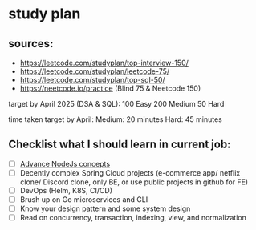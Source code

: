 # study plan
## sources:
- https://leetcode.com/studyplan/top-interview-150/
- https://leetcode.com/studyplan/leetcode-75/
- https://leetcode.com/studyplan/top-sql-50/
- https://neetcode.io/practice (Blind 75 & Neetcode 150)

target by April 2025 (DSA & SQL):
100 Easy
200 Medium
50 Hard

time taken target by April:
Medium: 20 minutes
Hard: 45 minutes

## Checklist what I should learn in current job:
- [ ] [Advance NodeJs concepts](https://medium.com/@khaledq_43881/advanced-node-js-concepts-a-comprehensive-guide-for-senior-engineers-8e49a5456b60)
- [ ] Decently complex Spring Cloud projects (e-commerce app/ netflix clone/ Discord clone, only BE, or use public projects in github for FE)
- [ ] DevOps (Helm, K8S, CI/CD)
- [ ] Brush up on Go microservices and CLI
- [ ] Know your design pattern and some system design
- [ ] Read on concurrency, transaction, indexing, view, and normalization
